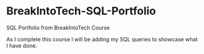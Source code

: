 # BreakIntoTech-SQL-Portfolio
SQL Portfolio from BreakIntoTech Course


As I complete this course I will be adding my SQL queries to showcase what I have done.
